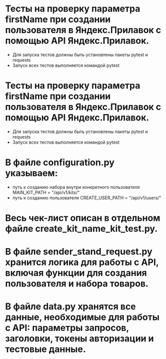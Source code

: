 ﻿# Тесты на проверку параметра firstName при создании пользователя в Яндекс.Прилавок с помощью API Яндекс.Прилавок.
- Для запуска тестов должны быть установлены пакеты pytest и requests
- Запуск всех тестов выполняется командой pytest

# Тесты на проверку параметра firstName при создании пользователя в Яндекс.Прилавок с помощью API Яндекс.Прилавок.
- Для запуска тестов должны быть установлены пакеты pytest и requests
- Запуск всех тестов выполняется командой pytest

# В файле configuration.py указываем: 
- путь к созданию набора внутри конкретного пользователя MAIN_KIT_PATH = "/api/v1/kits/"
- путь к созданию пользователя CREATE_USER_PATH = "/api/v1/users/"

# Весь чек-лист описан в отдельном файле create_kit_name_kit_test.py.

# В файле sender_stand_request.py хранится логика для работы с API, включая функции для создания пользователя и набора товаров.

# В файле data.py хранятся все данные, необходимые для работы с API: параметры запросов, заголовки, токены авторизации и тестовые данные.